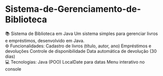 # Sistema-de-Gerenciamento-de-Biblioteca
📚 Sistema de Biblioteca em Java  Um sistema simples para gerenciar livros e empréstimos, desenvolvido em Java.  
⚙️ Funcionalidades: Cadastro de livros (título, autor, ano)  Empréstimos e devoluções  Controle de disponibilidade  Data automática de devolução (30 dias)  
💻 Tecnologias: Java (POO)  LocalDate para datas  Menu interativo no console
